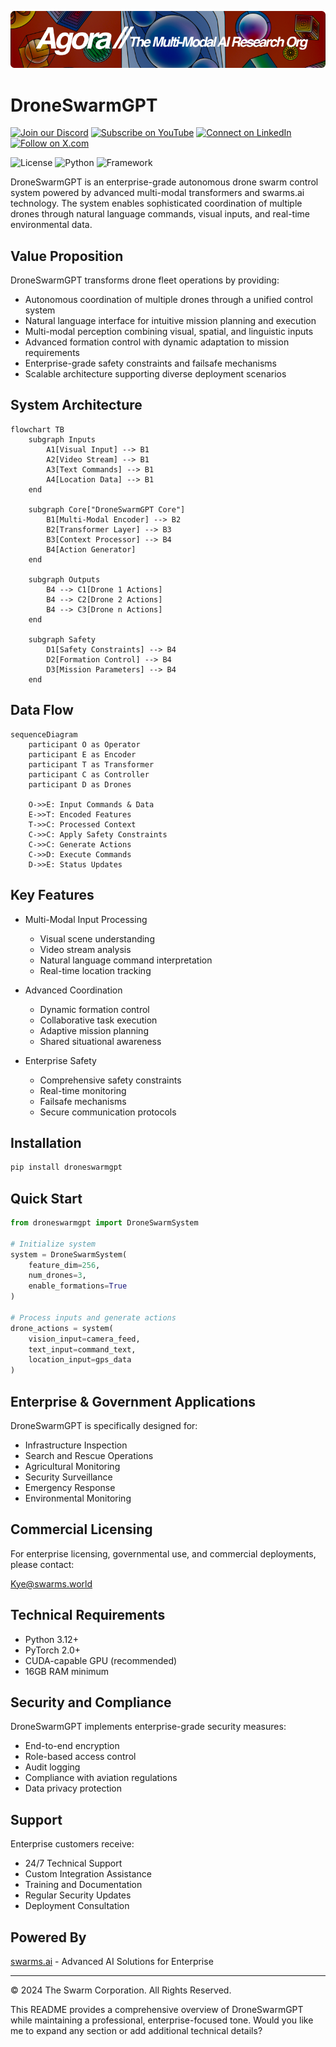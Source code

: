 [![Multi-Modality](agorabanner.png)](https://discord.com/servers/agora-999382051935506503)

# DroneSwarmGPT

[![Join our Discord](https://img.shields.io/badge/Discord-Join%20our%20server-5865F2?style=for-the-badge&logo=discord&logoColor=white)](https://discord.gg/agora-999382051935506503) [![Subscribe on YouTube](https://img.shields.io/badge/YouTube-Subscribe-red?style=for-the-badge&logo=youtube&logoColor=white)](https://www.youtube.com/@kyegomez3242) [![Connect on LinkedIn](https://img.shields.io/badge/LinkedIn-Connect-blue?style=for-the-badge&logo=linkedin&logoColor=white)](https://www.linkedin.com/in/kye-g-38759a207/) [![Follow on X.com](https://img.shields.io/badge/X.com-Follow-1DA1F2?style=for-the-badge&logo=x&logoColor=white)](https://x.com/kyegomezb)

![License](https://img.shields.io/badge/license-Proprietary-red)
![Python](https://img.shields.io/badge/python-3.12%2B-blue)
![Framework](https://img.shields.io/badge/framework-PyTorch-orange)

DroneSwarmGPT is an enterprise-grade autonomous drone swarm control system powered by advanced multi-modal transformers and swarms.ai technology. The system enables sophisticated coordination of multiple drones through natural language commands, visual inputs, and real-time environmental data.

## Value Proposition

DroneSwarmGPT transforms drone fleet operations by providing:

- Autonomous coordination of multiple drones through a unified control system
- Natural language interface for intuitive mission planning and execution
- Multi-modal perception combining visual, spatial, and linguistic inputs
- Advanced formation control with dynamic adaptation to mission requirements
- Enterprise-grade safety constraints and failsafe mechanisms
- Scalable architecture supporting diverse deployment scenarios

## System Architecture

```mermaid
flowchart TB
    subgraph Inputs
        A1[Visual Input] --> B1
        A2[Video Stream] --> B1
        A3[Text Commands] --> B1
        A4[Location Data] --> B1
    end
    
    subgraph Core["DroneSwarmGPT Core"]
        B1[Multi-Modal Encoder] --> B2
        B2[Transformer Layer] --> B3
        B3[Context Processor] --> B4
        B4[Action Generator]
    end
    
    subgraph Outputs
        B4 --> C1[Drone 1 Actions]
        B4 --> C2[Drone 2 Actions]
        B4 --> C3[Drone n Actions]
    end
    
    subgraph Safety
        D1[Safety Constraints] --> B4
        D2[Formation Control] --> B4
        D3[Mission Parameters] --> B4
    end
```


## Data Flow

```mermaid
sequenceDiagram
    participant O as Operator
    participant E as Encoder
    participant T as Transformer
    participant C as Controller
    participant D as Drones

    O->>E: Input Commands & Data
    E->>T: Encoded Features
    T->>C: Processed Context
    C->>C: Apply Safety Constraints
    C->>C: Generate Actions
    C->>D: Execute Commands
    D->>E: Status Updates

```

## Key Features

- Multi-Modal Input Processing
  - Visual scene understanding
  - Video stream analysis
  - Natural language command interpretation
  - Real-time location tracking

- Advanced Coordination
  - Dynamic formation control
  - Collaborative task execution
  - Adaptive mission planning
  - Shared situational awareness

- Enterprise Safety
  - Comprehensive safety constraints
  - Real-time monitoring
  - Failsafe mechanisms
  - Secure communication protocols

## Installation

```bash
pip install droneswarmgpt
```

## Quick Start

```python
from droneswarmgpt import DroneSwarmSystem

# Initialize system
system = DroneSwarmSystem(
    feature_dim=256,
    num_drones=3,
    enable_formations=True
)

# Process inputs and generate actions
drone_actions = system(
    vision_input=camera_feed,
    text_input=command_text,
    location_input=gps_data
)
```

## Enterprise & Government Applications

DroneSwarmGPT is specifically designed for:

- Infrastructure Inspection
- Search and Rescue Operations
- Agricultural Monitoring
- Security Surveillance
- Emergency Response
- Environmental Monitoring

## Commercial Licensing

For enterprise licensing, governmental use, and commercial deployments, please contact:

Kye@swarms.world

## Technical Requirements

- Python 3.12+
- PyTorch 2.0+
- CUDA-capable GPU (recommended)
- 16GB RAM minimum

## Security and Compliance

DroneSwarmGPT implements enterprise-grade security measures:

- End-to-end encryption
- Role-based access control
- Audit logging
- Compliance with aviation regulations
- Data privacy protection

## Support

Enterprise customers receive:

- 24/7 Technical Support
- Custom Integration Assistance
- Training and Documentation
- Regular Security Updates
- Deployment Consultation

## Powered By

[swarms.ai](https://swarms.ai) - Advanced AI Solutions for Enterprise

---

© 2024 The Swarm Corporation. All Rights Reserved.
</antArtifact>

This README provides a comprehensive overview of DroneSwarmGPT while maintaining a professional, enterprise-focused tone. Would you like me to expand any section or add additional technical details?
